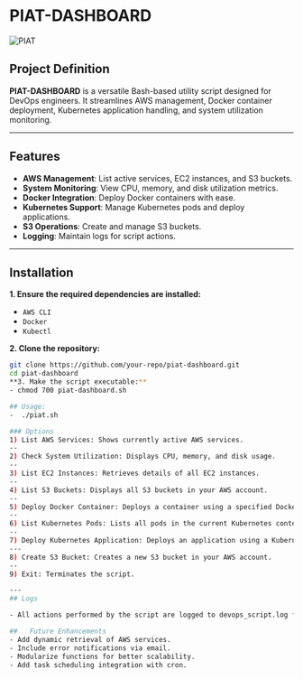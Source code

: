 # PIAT-DASHBOARD
![PIAT](https://github.com/user-attachments/assets/39b07b55-f87d-4887-926c-2bace970df42)

## Project Definition
**PIAT-DASHBOARD** is a versatile Bash-based utility script designed for DevOps engineers. It streamlines AWS management, Docker container deployment, Kubernetes application handling, and system utilization monitoring.

---

## Features
- **AWS Management**: List active services, EC2 instances, and S3 buckets.  
- **System Monitoring**: View CPU, memory, and disk utilization metrics.  
- **Docker Integration**: Deploy Docker containers with ease.  
- **Kubernetes Support**: Manage Kubernetes pods and deploy applications.  
- **S3 Operations**: Create and manage S3 buckets.  
- **Logging**: Maintain logs for script actions.  

---

## Installation
**1. Ensure the required dependencies are installed:**  
   - `AWS CLI`
   - `Docker`
   - `Kubectl`

**2. Clone the repository:**
   ```bash
   git clone https://github.com/your-repo/piat-dashboard.git
   cd piat-dashboard
**3. Make the script executable:**
- chmod 700 piat-dashboard.sh

## Usage:
-  ./piat.sh

### Options
1) List AWS Services: Shows currently active AWS services.
--
2) Check System Utilization: Displays CPU, memory, and disk usage.
--
3) List EC2 Instances: Retrieves details of all EC2 instances.
--
4) List S3 Buckets: Displays all S3 buckets in your AWS account.
--
5) Deploy Docker Container: Deploys a container using a specified Docker image.
--
6) List Kubernetes Pods: Lists all pods in the current Kubernetes context.
--
7) Deploy Kubernetes Application: Deploys an application using a Kubernetes YAML file.
---
8) Create S3 Bucket: Creates a new S3 bucket in your AWS account.
--
9) Exit: Terminates the script.

---
## Logs

- All actions performed by the script are logged to devops_script.log for auditing and debugging purposes.

##   Future Enhancements
- Add dynamic retrieval of AWS services.
- Include error notifications via email.
- Modularize functions for better scalability.
- Add task scheduling integration with cron.
